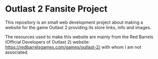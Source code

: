 # Outlast 2 Fansite Project

This repository is an small web development project about making a website for the game Outlast 2 providing its store links, info and images. 

The resources used to make this website are mainly from the Red Barrels (Official Developers of Outlast 2) website: https://redbarrelsgames.com/games/outlast-2/ with whom I am not associated.

